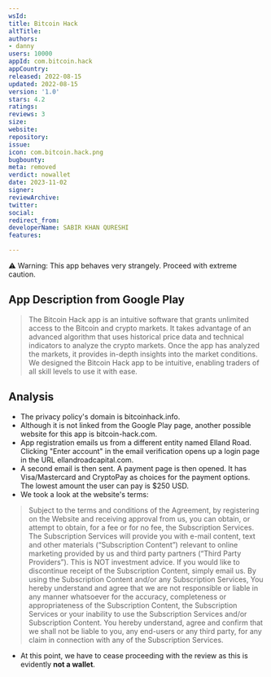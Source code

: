 ```yaml
---
wsId: 
title: Bitcoin Hack
altTitle: 
authors:
- danny
users: 10000
appId: com.bitcoin.hack
appCountry: 
released: 2022-08-15
updated: 2022-08-15
version: '1.0'
stars: 4.2
ratings: 
reviews: 3
size: 
website: 
repository: 
issue: 
icon: com.bitcoin.hack.png
bugbounty: 
meta: removed
verdict: nowallet
date: 2023-11-02
signer: 
reviewArchive: 
twitter: 
social: 
redirect_from: 
developerName: SABIR KHAN QURESHI
features: 

---
```


<div class="alertBox"><div>⚠️ Warning: This app behaves very strangely. Proceed with extreme caution. 
</div> </div>

## App Description from Google Play

> The Bitcoin Hack app is an intuitive software that grants unlimited access to the Bitcoin and crypto markets. It takes advantage of an advanced algorithm that uses historical price data and technical indicators to analyze the crypto markets. Once the app has analyzed the markets, it provides in-depth insights into the market conditions. We designed the Bitcoin Hack app to be intuitive, enabling traders of all skill levels to use it with ease.

## Analysis

- The privacy policy's domain is bitcoinhack.info.
- Although it is not linked from the Google Play page, another possible website for this app is bitcoin-hack.com.
- App registration emails us from a different entity named Elland Road. Clicking "Enter account" in the email verification opens up a login page in the URL ellandroadcapital.com.
- A second email is then sent. A payment page is then opened. It has Visa/Mastercard and CryptoPay as choices for the payment options. The lowest amount the user can pay is $250 USD.
- We took a look at the website's terms:

> Subject to the terms and conditions of the Agreement, by registering on the Website and receiving approval from us, you can obtain, or attempt to obtain, for a fee or for no fee, the Subscription Services. The Subscription Services will provide you with e-mail content, text and other materials (“Subscription Content”) relevant to online marketing provided by us and third party partners (“Third Party Providers”). This is NOT investment advice. If you would like to discontinue receipt of the Subscription Content, simply email us. By using the Subscription Content and/or any Subscription Services, You hereby understand and agree that we are not responsible or liable in any manner whatsoever for the accuracy, completeness or appropriateness of the Subscription Content, the Subscription Services or your inability to use the Subscription Services and/or Subscription Content. You hereby understand, agree and confirm that we shall not be liable to you, any end-users or any third party, for any claim in connection with any of the Subscription Services.

- At this point, we have to cease proceeding with the review as this is evidently **not a wallet**.
